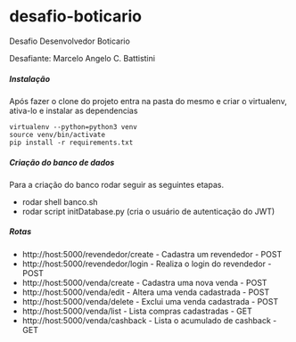 # desafio-boticario
Desafio Desenvolvedor Boticario

Desafiante: Marcelo Angelo C. Battistini

##### Instalação
Após fazer o clone do projeto entra na pasta do mesmo e criar o virtualenv, ativa-lo e instalar as dependencias
````
virtualenv --python=python3 venv 
source venv/bin/activate
pip install -r requirements.txt
````

##### Criação do banco de dados
Para a criação do banco rodar seguir as seguintes etapas.
- rodar shell  banco.sh
- rodar script initDatabase.py (cria o usuário de autenticação do JWT)

##### Rotas
- http://host:5000/revendedor/create - Cadastra um revendedor - POST
- http://host:5000/revendedor/login - Realiza o login do revendedor - POST
- http://host:5000/venda/create - Cadastra uma nova venda  - POST
- http://host:5000/venda/edit - Altera uma venda cadastrada  - POST
- http://host:5000/venda/delete - Exclui uma venda cadastrada - POST
- http://host:5000/venda/list - Lista compras cadastradas  - GET
- http://host:5000/venda/cashback - Lista o acumulado de cashback - GET



